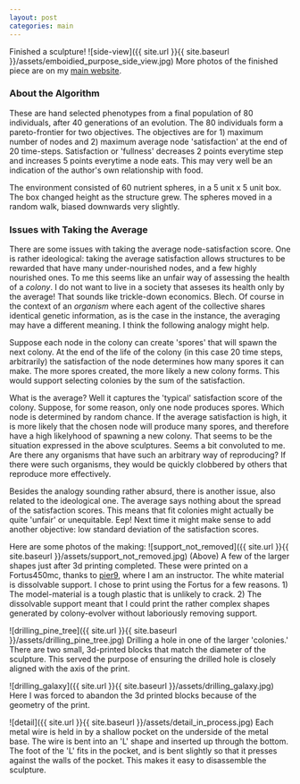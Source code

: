 ```yaml
---
layout: post
categories: main
---
```


Finished a sculpture!
![side-view]({{ site.url }}{{ site.baseurl }}/assets/emboidied_purpose_side_view.jpg)
More photos of the finished piece are on my [main website](http://joshlopezbinder.com/works/colony-evolver/).

### About the Algorithm

These are hand selected phenotypes from a final population of 80 individuals, after 40 generations of an evolution. The 80 individuals form a pareto-frontier for two objectives.
The objectives are for 1) maximum number of nodes and 2) maximum average node 'satisfaction' at the end of 20 time-steps. Satisfaction or 'fullness' decreases 2 points everytime step and increases 5 points everytime a node eats. This may very well be an indication of the author's own relationship with food. 

The environment consisted of 60 nutrient spheres, in a 5 unit x 5 unit box. The box changed height as the structure grew. The spheres moved in a random walk, biased downwards very slightly.

### Issues with Taking the Average
There are some issues with taking the average node-satisfaction score. One is rather ideological: taking the average satisfaction allows structures to be rewarded that have many under-nourished nodes, and a few highly nourished ones. To me this seems like an unfair way of assessing the health of a *colony*. I do not want to live in a society that asseses its health only by the average! That sounds like trickle-down economics. Blech. Of course in the context of an *organism* where each agent of the collective shares identical genetic information, as is the case in the instance, the averaging may have a different meaning. I think the following analogy might help.

Suppose each node in the colony can create 'spores' that will spawn the next colony. At the end of the life of the colony (in this case 20 time steps, arbitrarily) the satisfaction of the node determines how many spores it can make. The more spores created, the more likely a new colony forms. This would support selecting colonies by the sum of the satisfaction.

What is the average? Well it captures the 'typical' satisfaction score of the colony.  Suppose, for some reason, only one node produces spores. Which node is determined by random chance. If the average satisfaction is high, it is more likely that the chosen node will produce many spores, and therefore have a high likelyhood of spawning a new colony. That seems to be the situation expressed in the above sculptures. Seems a bit convoluted to me. Are there any organisms that have such an arbitrary way of reproducing? If there were such organisms, they would be quickly clobbered by others that reproduce more effectively.

Besides the analogy sounding rather absurd, there is another issue, also related to the ideological one. The average says nothing about the spread of the satisfaction scores. This means that fit colonies might actually be quite 'unfair' or unequitable. Eep! Next time it might make sense to add another objective: low standard deviation of the satisfaction scores.

Here are some photos of the making:
![support_not_removed]({{ site.url }}{{ site.baseurl }}/assets/support_not_removed.jpg)
(Above) A few of the larger shapes just after 3d printing completed. These were printed on a Fortus450mc, thanks to [pier9](https://www.autodesk.com/pier-9), where I am an instructor. The white material is dissolvable support. I chose to print using the Fortus for a few reasons. 1) The model-material is a tough plastic that is unlikely to crack. 2) The dissolvable support meant that I could print the rather complex shapes generated by colony-evolver without laboriously removing support.

![drilling_pine_tree]({{ site.url }}{{ site.baseurl }}/assets/drilling_pine_tree.jpg)
Drilling a hole in one of the larger 'colonies.' There are two small, 3d-printed blocks that match the diameter of the sculpture. This served the purpose of ensuring the drilled hole is closely aligned with the axis of the print.

![drilling_galaxy]({{ site.url }}{{ site.baseurl }}/assets/drilling_galaxy.jpg)
Here I was forced to abandon the 3d printed blocks because of the geometry of the print.

![detail]({{ site.url }}{{ site.baseurl }}/assets/detail_in_process.jpg)
Each metal wire is held in by a shallow pocket on the underside of the metal base. The wire is bent into an 'L' shape and inserted up through the bottom. The foot of the 'L' fits in the pocket, and is bent slightly so that it presses against the walls of the pocket. This makes it easy to disassemble the sculpture.
